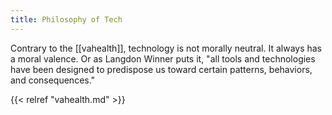 ```yaml
---
title: Philosophy of Tech
---
```


Contrary to the [[vahealth]], technology is not morally neutral. It always has a moral valence. Or as Langdon Winner puts it, "all tools and technologies have been designed to predispose us toward certain patterns, behaviors, and consequences."

{{< relref "vahealth.md" >}}